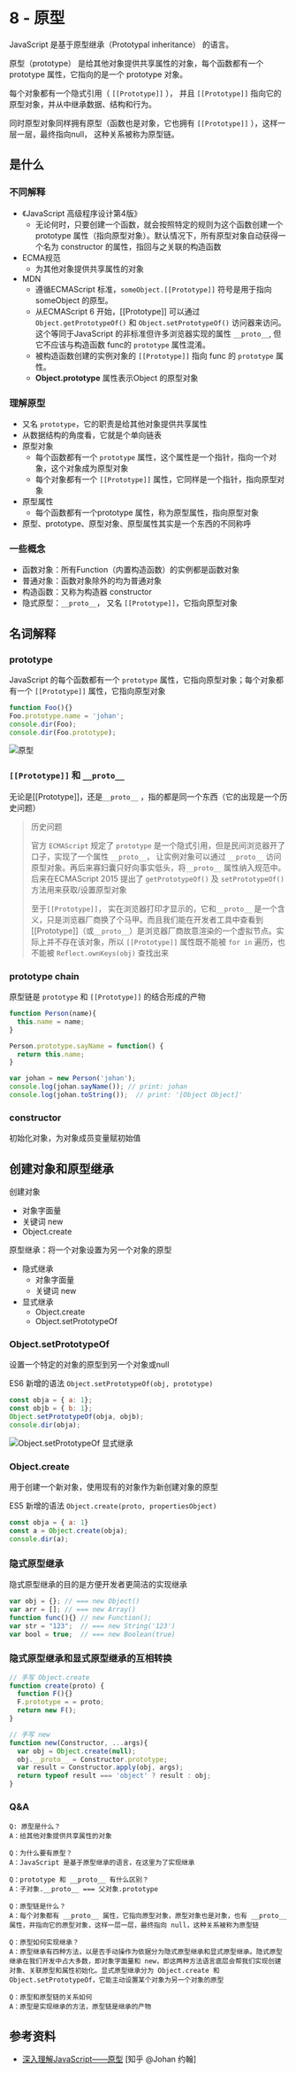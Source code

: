 # 8 - 原型

JavaScript 是基于原型继承（Prototypal inheritance） 的语言。

原型（prototype） 是给其他对象提供共享属性的对象，每个函数都有一个prototype 属性，它指向的是一个 prototype 对象。

每个对象都有一个隐式引用（ `[[Prototype]]` ）， 并且 `[[Prototype]]` 指向它的原型对象，并从中继承数据、结构和行为。

同时原型对象同样拥有原型（函数也是对象，它也拥有 `[[Prototype]]` ），这样一层一层，最终指向null， 这种关系被称为原型链。

## 是什么

### 不同解释

- 《JavaScript 高级程序设计第4版》
  - 无论何时，只要创建一个函数，就会按照特定的规则为这个函数创建一个 prototype 属性（指向原型对象）。默认情况下，所有原型对象自动获得一个名为 constructor 的属性，指回与之关联的构造函数
- ECMA规范
  - 为其他对象提供共享属性的对象
- MDN
  - 遵循ECMAScript 标准，`someObject.[[Prototype]]` 符号是用于指向 someObject 的原型。
  - 从ECMAScript 6 开始，[[Prototype]] 可以通过 `Object.getPrototypeOf()` 和 `Object.setPrototypeOf()` 访问器来访问。这个等同于JavaScript 的非标准但许多浏览器实现的属性 `__proto__`, 但它不应该与构造函数 func的 `prototype` 属性混淆。
  - 被构造函数创建的实例对象的 `[[Prototype]]` 指向 func 的 `prototype` 属性。
  - **Object.prototype** 属性表示Object 的原型对象

### 理解原型

- 又名 `prototype`，它的职责是给其他对象提供共享属性
- 从数据结构的角度看，它就是个单向链表
- 原型对象
  - 每个函数都有一个 `prototype` 属性，这个属性是一个指针，指向一个对象，这个对象成为原型对象
  - 每个对象都有一个 `[[Prototype]]` 属性，它同样是一个指针，指向原型对象
- 原型属性
  - 每个函数都有一个prototype 属性，称为原型属性，指向原型对象
- 原型、prototype、原型对象、原型属性其实是一个东西的不同称呼

### 一些概念

- 函数对象：所有Function（内置构造函数）的实例都是函数对象
- 普通对象：函数对象除外的均为普通对象
- 构造函数：又称为构造器 constructor
- 隐式原型：`__proto__`， 又名 `[[Prototype]]`，它指向原型对象

## 名词解释

### prototype

JavaScript 的每个函数都有一个 `prototype` 属性，它指向原型对象；每个对象都有一个 `[[Prototype]]` 属性，它指向原型对象

```javascript
function Foo(){}
Foo.prototype.name = 'johan';
console.dir(Foo);
console.dir(Foo.prototype);
```

![原型](/static/WX20231011101548.png)

### `[[Prototype]]` 和 `__proto__`

无论是[[Prototype]]，还是`__proto__` ，指的都是同一个东西（它的出现是一个历史问题）

> 历史问题
> 
> 官方 `ECMAScript` 规定了 `prototype` 是一个隐式引用，但是民间浏览器开了口子，实现了一个属性 `__proto__`， 让实例对象可以通过 `__proto__` 访问原型对象。再后来寡妇囊只好向事实低头，将`__proto__` 属性纳入规范中。后来在ECMAScript 2015 提出了 `getPrototypeOf()` 及 `setPrototypeOf()` 方法用来获取/设置原型对象
>
> 至于`[[Prototype]]`， 实在浏览器打印才显示的，它和`__proto__` 是一个含义，只是浏览器厂商换了个马甲。而且我们能在开发者工具中查看到[[Prototype]]（或`__proto__`）是浏览器厂商故意渲染的一个虚拟节点。实际上并不存在该对象，所以 `[[Prototype]]` 属性既不能被 `for in` 遍历，也不能被 `Reflect.ownKeys(obj)` 查找出来

### prototype chain

原型链是 `prototype` 和 `[[Prototype]]` 的结合形成的产物

```javascript
function Person(name){
  this.name = name;
}

Person.prototype.sayName = function() {
  return this.name;
}

var johan = new Person('johan');
console.log(johan.sayName()); // print: johan
console.log(johan.toString());  // print: '[Object Object]'
```

### constructor

初始化对象，为对象成员变量赋初始值


## 创建对象和原型继承

创建对象

- 对象字面量
- 关键词 new
- Object.create

原型继承：将一个对象设置为另一个对象的原型

- 隐式继承
  - 对象字面量
  - 关键词 new
- 显式继承
  - Object.create
  - Object.setPrototypeOf


### Object.setPrototypeOf

设置一个特定的对象的原型到另一个对象或null

ES6 新增的语法 `Object.setPrototypeOf(obj, prototype)`

```javascript
const obja = { a: 1};
const objb = { b: 1};
Object.setPrototypeOf(obja, objb);
console.dir(obja);
```
![Object.setPrototypeOf 显式继承](/static/WX_20231011144447.png)

### Object.create

用于创建一个新对象，使用现有的对象作为新创建对象的原型

ES5 新增的语法 `Object.create(proto, propertiesObject)`

```javascript
const obja = { a: 1}
const a = Object.create(obja);
console.dir(a);
```

### 隐式原型继承

隐式原型继承的目的是方便开发者更简洁的实现继承

```javascript
var obj = {}; // === new Object()
var arr = []; // === new Array()
function func(){} // new Function();
var str = "123";  // === new String('123')
var bool = true;  // === new Boolean(true)
```

### 隐式原型继承和显式原型继承的互相转换

```javascript
// 手写 Object.create
function create(proto) {
  function F(){}
  F.prototype = = proto;
  return new F();
}

// 手写 new 
function new(Constructor, ...args){
  var obj = Object.create(null);
  obj.__proto__ = Constructor.prototype;
  var result = Constructor.apply(obj, args);
  return typeof result === 'object' ? result : obj;
}
```

### Q&A

```text
Q: 原型是什么？
A：给其他对象提供共享属性的对象

Q：为什么要有原型？
A：JavaScript 是基于原型继承的语言，在这里为了实现继承

Q：prototype 和 __proto__ 有什么区别？
A：子对象.__proto__ === 父对象.prototype

Q：原型链是什么？
A：每个对象都有 __proto__ 属性，它指向原型对象，原型对象也是对象，也有 __proto__ 属性，并指向它的原型对象，这样一层一层，最终指向 null，这种关系被称为原型链

Q：原型如何实现继承？
A：原型继承有四种方法，以是否手动操作为依据分为隐式原型继承和显式原型继承。隐式原型继承在我们开发中占大多数，即对象字面量和 new，即这两种方法语言底层会帮我们实现创建对象、关联原型和属性初始化。显式原型继承分为 Object.create 和 Object.setPrototypeOf，它能主动设置某个对象为另一个对象的原型

Q：原型和原型链的关系如何
A：原型是实现继承的方法，原型链是继承的产物
```

## 参考资料

- [深入理解JavaScript——原型](https://zhuanlan.zhihu.com/p/561882773) [知乎 @Johan 约翰]